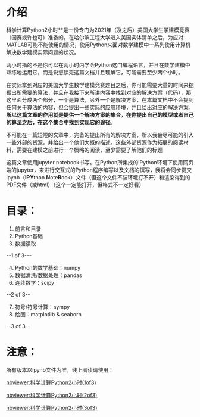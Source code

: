 # 介绍

科学计算Python2小时**是一份专门为2021年（及之后）美国大学生学建模竞赛（国赛或许也可）准备的，在哈尔滨工程大学进入美国实体清单之后，为应对MATLAB可能不能使用的情况，使用Python来面对数学建模中一系列使用计算机解决数学建模实际问题的状况。

两小时指的不是你可以在两小时内学会Python这门编程语言，并且在数学建模中熟练地运用它，而是说您读完这篇文档并且理解它，可能需要至少两个小时。

在实际拿到对应的美国大学生数学建模竞赛题目之后，你可能需要大量的时间来挖掘出所需要的算法，并且在我接下来所讲内容中找到对应的解决方案（代码），那这里面分成两个部分，一个是算法，另外一个是解决方案，在本篇文档中不会提到任何关于算法的内容，但会提出一些实际的应用环境，并且给出对应的解决方案。**所以这篇文章的作用就是提供一个解决方案的集合，在你提出自己的模型或者自己的算法之后，在这个集合中找到实现它的途径。**

不可能在一篇短短的文章中，完备的提出所有的解决方案，所以我会尽可能的引入一些外部的资源，并给出一个他们大概的描述。这些外部资源作为拓展的阅读材料，需要在建模之前进行一个概略的阅读，至少需要了解他们的标题

这篇文章使用jupyter notebook书写。在Python所集成的IPython环境下使用网页端的jupyter，来进行交互式的Python程序编写以及文档的撰写，我将会同步提交ipynb（**IPY**thon **N**ote**B**ook）文件（但这个文件不装环境打不开）和渲染得到的PDF文件（或html）（这个一定能打开，但格式不一定好看）



# 目录：


1. 前言和目录
2. Python基础
3. 数据读取

--1 of 3---


4. Python的数学基础：numpy
5. 数据清洗/数据处理：pandas
6. 连续数学：scipy

--2 of 3--

7. 符号/符号计算：sympy
8. 绘图：matplotlib & seaborn

--3 of 3--



# 注意：

所有版本以ipynb文件为准，线上阅读请使用：

[nbviewer:科学计算Python2小时(1of3)](https://nbviewer.jupyter.org/github/hail-linda/Scientific-computing-2-hours-in-Python/blob/main/科学计算Python2小时(1of3).ipynb)

[nbviewer:科学计算Python2小时(2of3)](https://nbviewer.jupyter.org/github/hail-linda/Scientific-computing-2-hours-in-Python/blob/main/科学计算Python2小时(2of3).ipynb)

[nbviewer:科学计算Python2小时(3of3)](https://nbviewer.jupyter.org/github/hail-linda/Scientific-computing-2-hours-in-Python/blob/main/科学计算Python2小时(3of3).ipynb)





